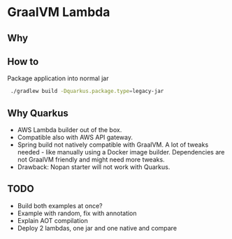 # GraalVM Lambda

## Why



## How to
Package application into normal jar
```bash
 ./gradlew build -Dquarkus.package.type=legacy-jar
```
## Why Quarkus
- AWS Lambda builder out of the box.
- Compatible also with AWS API gateway.
- Spring build not natively compatible with GraalVM. A lot of tweaks needed - like manually using a Docker image builder. Dependencies are not GraalVM friendly and might need more tweaks.
- Drawback: Nopan starter will not work with Quarkus.

## TODO
- Build both examples at once?
- Example with random, fix with annotation
- Explain AOT compilation
- Deploy 2 lambdas, one jar and one native and compare
